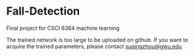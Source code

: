 # Fall-Detection
Final project for CSCI 6364 machine learning

The trained network is too large to be uploaded on github. If you want to acquire the trained parameters, please contact xuqingzhou@gwu.edu
